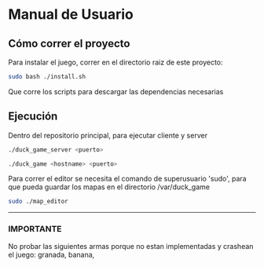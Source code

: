 # Manual de Usuario

## Cómo correr el proyecto

Para instalar el juego, correr en el directorio raiz de este proyecto:

```bash
sudo bash ./install.sh
```

Que corre los scripts para descargar las dependencias necesarias

## Ejecución

Dentro del repositorio principal, para ejecutar cliente y server 

```bash
./duck_game_server <puerto>
```

```bash
./duck_game <hostname> <puerto>
```

Para correr el editor se necesita el comando de superusuario 'sudo', para que pueda guardar los mapas en el directorio /var/duck_game

```bash
sudo ./map_editor
```

-------------------------------------------------------------
### IMPORTANTE

No probar las siguientes armas porque no estan implementadas y crashean el juego: granada, banana,
